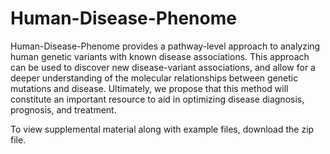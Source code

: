 # Human-Disease-Phenome

Human-Disease-Phenome provides a pathway-level approach to analyzing human genetic variants with known disease associations. This approach can be used to discover new disease-variant associations, and allow for a deeper understanding of the molecular relationships between genetic mutations and disease. Ultimately, we propose that this method will constitute an important resource to aid in optimizing disease diagnosis, prognosis, and treatment.


To view supplemental material along with example files, download the zip file.
